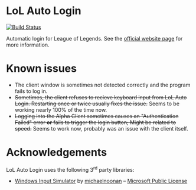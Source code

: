 # LoL Auto Login
[![Build Status](https://ci.gnyra.com/job/nicoco007/job/LoL-Auto-Login/job/master/badge/icon)](https://ci.gnyra.com/blue/organizations/jenkins/nicoco007%2FLoL-Auto-Login)

Automatic login for League of Legends. See the [official website page](https://www.nicoco007.com/other-stuff/lol-auto-login/) for more information.

# Known issues
* The client window is sometimes not detected correctly and the program fails to log in.
* ~~Sometimes, the client refuses to recieve keyboard input from LoL Auto Login. Restarting once or twice usually fixes the issue.~~ Seems to be working nearly 100% of the time now.
* ~~Logging into the Alpha Client sometimes causes an "Authentication Failed" error **or** fails to trigger the login button; Might be related to speed.~~ Seems to work now, probably was an issue with the client itself.

# Acknowledgements
LoL Auto Login uses the following 3<sup>rd</sup> party libraries:
* [Windows Input Simulator](https://inputsimulator.codeplex.com/) by [michaelnoonan](https://www.codeplex.com/site/users/view/michaelnoonan) &ndash; [Microsoft Public License](https://msdn.microsoft.com/en-us/library/ff647676.aspx)
